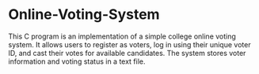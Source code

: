 # Online-Voting-System
This C program is an implementation of a simple college online voting system. It allows users to register as voters, log in using their unique voter ID, and cast their votes for available candidates. The system stores voter information and voting status in a text file.
